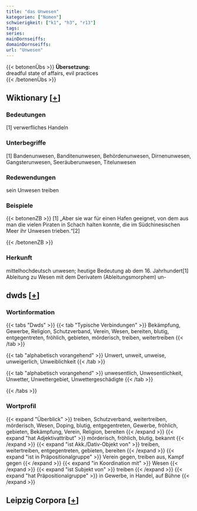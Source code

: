 ```yaml
---
title: "das Unwesen"
kategorien: ["Nomen"]
schwierigkeit: ["k1", "h3", "r13"]
tags:
series:
mainDornseiffs:
domainDornseiffs:
url: "Unwesen"
---
```


{{< betonenÜbs >}}
**Übersetzung:**  
dreadful  state of affairs, evil practices  
{{< /betonenÜbs >}}

## Wiktionary [[+](https://de.wiktionary.org/wiki/Unwesen)]

### Bedeutungen
[1] verwerfliches Handeln  

### Unterbegriffe
[1] Bandenunwesen, Banditenunwesen, Behördenunwesen, Dirnenunwesen, Gangsterunwesen, Seeräuberunwesen, Titelunwesen  

### Redewendungen
sein Unwesen treiben  

### Beispiele
{{< betonenZB >}}
[1] „Aber sie war für einen Hafen geeignet, von dem aus man die vielen Piraten in Schach halten konnte, die im Südchinesischen Meer ihr Unwesen trieben.“[2]  

{{< /betonenZB >}}
### Herkunft
mittelhochdeutsch unwesen; heutige Bedeutung ab dem 16. Jahrhundert[1]  
Ableitung zu Wesen mit dem Derivatem (Ableitungsmorphem) un-  



## dwds [[+](https://www.dwds.de/wb/Unwesen)]

### Wortinformation
{{< tabs "Dwds" >}}
{{< tab "Typische Verbindungen" >}}
Bekämpfung, Gewerbe, Religion, Schutzverband, Verein, Wesen, bereiten, blutig, entgegentreten, fröhlich, gebieten, mörderisch, treiben, weitertreiben
{{< /tab >}}

{{< tab "alphabetisch vorangehend" >}}
Unwert, unweit, unweise, unweigerlich, Unweiblichkeit
{{< /tab >}}

{{< tab "alphabetisch vorangehend" >}}
unwesentlich, Unwesentlichkeit, Unwetter, Unwettergebiet, Unwettergeschädigte
{{< /tab >}}

{{< /tabs >}}

### Wortprofil
{{< expand "Überblick" >}} treiben, Schutzverband, weitertreiben, mörderisch, Wesen, Doping, blutig, entgegentreten, Gewerbe, fröhlich, gebieten, Bekämpfung, Verein, Religion, bereiten {{< /expand >}}
{{< expand "hat Adjektivattribut" >}} mörderisch, fröhlich, blutig, bekannt {{< /expand >}}
{{< expand "ist Akk./Dativ-Objekt von" >}} treiben, weitertreiben, entgegentreten, gebieten, bereiten {{< /expand >}}
{{< expand "ist in Präpositionalgruppe" >}} Verein gegen, treiben aus, Kampf gegen {{< /expand >}}
{{< expand "in Koordination mit" >}} Wesen {{< /expand >}}
{{< expand "ist Subjekt von" >}} treiben {{< /expand >}}
{{< expand "hat Präpositionalgruppe" >}} in Gewerbe, in Handel, auf Bühne {{< /expand >}}

## Leipzig Corpora [[+](https://corpora.uni-leipzig.de/en/res?word=Unwesen&corpusId=deu_newscrawl-public_2018)]

